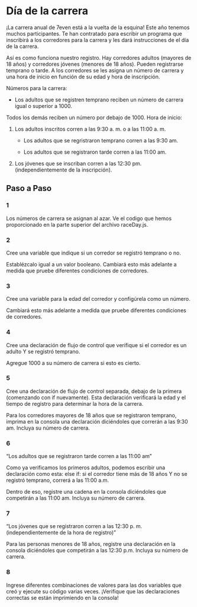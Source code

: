 # Día de la carrera

¡La carrera anual de 7even está a la vuelta de la esquina! Este año tenemos muchos participantes. Te han contratado para escribir un programa que inscribirá a los corredores para la carrera y les dará instrucciones de el día de la carrera.

Así es como funciona nuestro registro. Hay corredores adultos (mayores de 18 años) y corredores jóvenes (menores de 18 años). Pueden registrarse temprano o tarde. A los corredores se les asigna un número de carrera y una hora de inicio en función de su edad y hora de inscripción.

Números para la carrera:

- Los adultos que se registren temprano reciben un número de carrera igual o superior a 1000.

Todos los demás reciben un número por debajo de 1000.
Hora de inicio:

1. Los adultos inscritos corren a las 9:30 a. m. o a las 11:00 a. m.

    - Los adultos que se regristraron temprano corren a las 9:30 am.

    - Los adultos que se registraron tarde corren a las 11:00 am.

2. Los jóvenes que se inscriban corren a las 12:30 pm.(independientemente de la inscripción).

## Paso a Paso

### 1

Los números de carrera se asignan al azar. Ve el codigo que hemos proporcionado en la parte superior del archivo raceDay.js.

### 2

Cree una variable que indique si un corredor se registró temprano o no.

Establézcalo igual a un valor booleano. Cambiará esto más adelante a medida que pruebe diferentes condiciones de corredores.

### 3

Cree una variable para la edad del corredor y configúrela como un número.

Cambiará esto más adelante a medida que pruebe diferentes condiciones de corredores.

### 4

Cree una declaración de flujo de control que verifique si el corredor es un adulto Y se registró temprano.

Agregue 1000 a su número de carrera si esto es cierto.

### 5

Cree una declaración de flujo de control separada, debajo de la primera (comenzando con if nuevamente). Esta declaración verificará la edad y el tiempo de registro para determinar la hora de la carrera.

Para los corredores mayores de 18 años que se registraron temprano, imprima en la consola una declaración diciéndoles que correrán a las 9:30 am. Incluya su número de carrera.

### 6

“Los adultos que se registraron tarde corren a las 11:00 am”

Como ya verificamos los primeros adultos, podemos escribir una declaración como esta: else if: si el corredor tiene más de 18 años Y no se registró temprano, correrá a las 11:00 a.m.

Dentro de eso, registre una cadena en la consola diciéndoles que competirán a las 11:00 am. Incluya su número de carrera.

### 7

“Los jóvenes que se registraron corren a las 12:30 p. m. (independientemente de la hora de registro)”

Para las personas menores de 18 años, registre una declaración en la consola diciéndoles que competirán a las 12:30 p.m. Incluya su número de carrera.

### 8


Ingrese diferentes combinaciones de valores para las dos variables que creó y ejecute su código varias veces. ¡Verifique que las declaraciones correctas se están imprimiendo en la consola!
